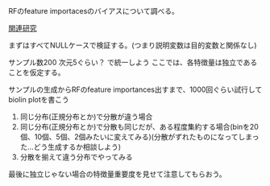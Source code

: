 RFのfeature importacesのバイアスについて調べる。

[関連研究](https://bmcbioinformatics.biomedcentral.com/articles/10.1186/1471-2105-8-25)

まずはすべてNULLケースで検証する。(つまり説明変数は目的変数と関係なし)

サンプル数200
次元5ぐらい？
で統一しよう
ここでは、各特徴量は独立であることを仮定する。

サンプルの生成からRFのfeature importances出すまで、1000回ぐらい試行してbiolin plotを書こう

1. 同じ分布(正規分布とか)で分散が違う場合
2. 同じ分布(正規分布とか)で分散も同じだが、ある程度集約する場合(binを20個、10個、5個、2個みたいに変えてみる)(分散がずれたものになってしまった...どう生成するか相談しよう)
3. 分散を揃えて違う分布でやってみる



最後に独立じゃない場合の特徴量重要度を見せて注意してもらおう。